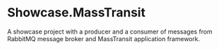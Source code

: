 # Showcase.MassTransit
A showcase project with a producer and a consumer of messages from RabbitMQ message broker and MassTransit application framework.
